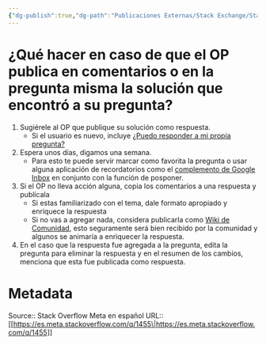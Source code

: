 ```yaml
---
{"dg-publish":true,"dg-path":"Publicaciones Externas/Stack Exchange/Stack Overflow en español/Stack Overflow en español Meta/es.meta.stackoverflow.com-1455.md","permalink":"/publicaciones-externas/stack-exchange/stack-overflow-en-espanol/stack-overflow-en-espanol-meta/es-meta-stackoverflow-com-1455/","title":"¿Qué hacer en caso de que el OP publica en comentarios o en la pregunta misma la solución que encontró a su pregunta?","hide":true,"noteIcon":"\"0\"","created":"2024-04-03T12:49:10.680-06:00","updated":"2024-04-05T16:43:59.408-06:00"}
---
```


# ¿Qué hacer en caso de que el OP publica en comentarios o en la pregunta misma la solución que encontró a su pregunta?

1. Sugiérele al OP que publique su solución como respuesta.
   - Si el usuario es nuevo, incluye [¿Puedo responder a mi propia pregunta?][1]
2. Espera unos días, digamos una semana.
   - Para esto te puede servir marcar como favorita la pregunta o usar alguna aplicación de recordatorios como el [complemento de Google Inbox][2] en conjunto con la función de posponer.
3. Si el OP no lleva acción alguna, copia los comentarios a una respuesta y publícala 
   - Si estas familiarizado con el tema, dale formato apropiado y enriquece la respuesta
   - Si no vas a agregar nada, considera publicarla como [Wiki de Comunidad][3], esto seguramente será bien recibido por la comunidad y algunos se animaría a enriquecer la respuesta.
4. En el caso que la respuesta fue agregada a la pregunta, edita la pregunta para eliminar la respuesta y en el resumen de los cambios, menciona que esta fue publicada como respuesta.


  [1]: https://es.meta.stackoverflow.com/help/self-answer
  [2]: https://chrome.google.com/webstore/detail/inbox-by-gmail/gkljgfmjocfalijkgoogmfffkhmkbgol
  [3]: https://es.meta.stackoverflow.com/questions/317/qu%C3%A9-es-una-publicaci%C3%B3n-wiki-de-comunidad

# Metadata
Source:: Stack Overflow Meta en español
URL:: [[https://es.meta.stackoverflow.com/q/1455\|https://es.meta.stackoverflow.com/q/1455]]

